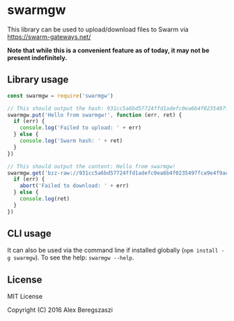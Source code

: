 # swarmgw

This library can be used to upload/download files to Swarm via https://swarm-gateways.net/

**Note that while this is a convenient feature as of today, it may not be present indefinitely.**

## Library usage

```js
const swarmgw = require('swarmgw')

// This should output the hash: 931cc5a6bd57724ffd1adefc0ea6b4f0235497fca9e4f9ae4029476bcb51a8c6
swarmgw.put('Hello from swarmgw!', function (err, ret) {
  if (err) {
    console.log('Failed to upload: ' + err)
  } else {
    console.log('Swarm hash: ' + ret)
  }
})

// This should output the content: Hello from swarmgw!
swarmgw.get('bzz-raw://931cc5a6bd57724ffd1adefc0ea6b4f0235497fca9e4f9ae4029476bcb51a8c6', function (err, ret) {
  if (err) {
    abort('Failed to download: ' + err)
  } else {
    console.log(ret)
  }
})
```

## CLI usage

It can also be used via the command line if installed globally (`npm install -g swarmgw`). To see the help: `swarmgw --help`.

## License

MIT License

Copyright (C) 2016 Alex Beregszaszi
